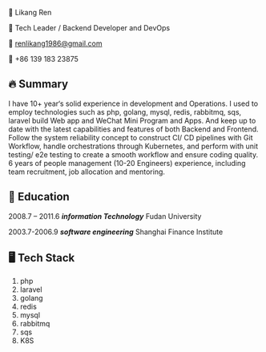 👨 Likang Ren

🚀 Tech Leader / Backend Developer and DevOps

📧 renlikang1986@gmail.com

📱 +86 139 183 23875

## 🔥 Summary
I have 10+ year‘s solid experience in development and Operations. 
I used to employ technologies such as php, golang, mysql, redis, rabbitmq, sqs, laravel build Web app and WeChat Mini Program and Apps. 
And keep up to date with the latest capabilities and features of both Backend and Frontend. Follow the system reliability concept to construct CI/ CD pipelines with Git Workflow, handle orchestrations through Kubernetes, and perform with unit testing/ e2e testing to create a smooth workflow and ensure coding quality. 6 years of people management (10-20 Engineers) experience, including team recruitment, job allocation and mentoring.

## 🏫 Education
2008.7 – 2011.6   ***information Technology***  Fudan University

2003.7-2006.9   ***software engineering***  Shanghai Finance Institute

## 🖥️ Tech Stack
1. php
2. laravel
3. golang
4. redis
5. mysql
6. rabbitmq
7. sqs
8. K8S
